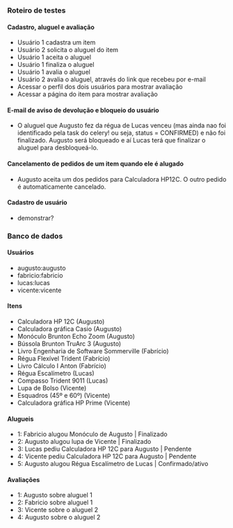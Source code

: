 ### Roteiro de testes
#### Cadastro, aluguel e avaliação
- Usuário 1 cadastra um item
- Usuário 2 solicita o aluguel do item
- Usuário 1 aceita o aluguel
- Usuário 1 finaliza o aluguel
- Usuário 1 avalia o aluguel
- Usuário 2 avalia o aluguel, através do link que recebeu por e-mail
- Acessar o perfil dos dois usuários para mostrar avaliação
- Acessar a página do item para mostrar avaliação

#### E-mail de aviso de devolução e bloqueio do usuário
- O aluguel que Augusto fez da régua de Lucas venceu (mas ainda nao foi identificado pela task do celery! ou seja, status = CONFIRMED) e não foi finalizado. Augusto será bloqueado e aí Lucas terá que finalizar o aluguel para desbloqueá-lo.

#### Cancelamento de pedidos de um item quando ele é alugado
- Augusto aceita um dos pedidos para Calculadora HP12C. O outro pedido é automaticamente cancelado.

#### Cadastro de usuário
- demonstrar?

### Banco de dados
#### Usuários
- augusto:augusto
- fabricio:fabricio
- lucas:lucas
- vicente:vicente

#### Itens
- Calculadora HP 12C (Augusto)
- Calculadora gráfica Casio (Augusto)
- Monóculo Brunton Echo Zoom (Augusto)
- Bússola Brunton TruArc 3 (Augusto)
- Livro Engenharia de Software Sommerville (Fabrício)
- Régua Flexível Trident (Fabrício)
- Livro Cálculo I Anton (Fabrício)
- Régua Escalímetro (Lucas)
- Compasso Trident 9011 (Lucas)
- Lupa de Bolso (Vicente)
- Esquadros (45º e 60º) (Vicente)
- Calculadora gráfica HP Prime (Vicente)

#### Alugueis
- 1: Fabricio alugou Monóculo de Augusto | Finalizado
- 2: Augusto alugou lupa de Vicente | Finalizado
- 3: Lucas pediu Calculadora HP 12C para Augusto | Pendente
- 4: Vicente pediu Calculadora HP 12C para Augusto | Pendente
- 5: Augusto alugou Régua Escalímetro de Lucas | Confirmado/ativo

#### Avaliações
- 1: Augusto sobre aluguel 1
- 2: Fabricio sobre aluguel 1
- 3: Vicente sobre o aluguel 2
- 4: Augusto sobre o aluguel 2
